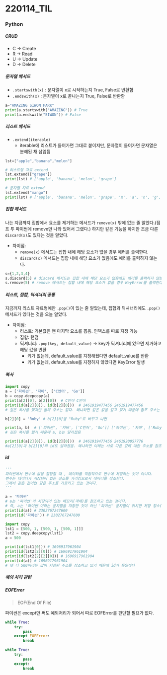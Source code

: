 # 220114_TIL

### Python

##### CRUD

- C -> Create
- R -> Read
- U -> Update
- D -> Delete



##### 문자열 메서드

- `.startswith(x)` : 문자열이 x로 시작하는지 True, False로 반환함
- `.endswith(x)` : 문자열이 x로 끝나는지 True, False로 반환함

```python
a="AMAZING SIWON PARK"
print(a.startswith("AMAZING")) # True
print(a.endswith("SIWON")) # False
```



##### 리스트 메서드

- `.extend(iterable)`
  - iterable에 리스트가 들어가면 그대로 붙이지만, 문자열이 들어가면 문자열은 분해된 채 삽입됨

```python
lst=["apple","banana","melon"]

# 리스트형 자료 extend
lst.extend(["grape"])
print(lst) # ['apple', 'banana', 'melon', 'grape']

# 문자열 자료 extend
lst.extend("mango")
print(lst) # ['apple', 'banana', 'melon', 'grape', 'm', 'a', 'n', 'g', 'o']
```



##### 집합 메서드

나는 지금까지 집합에서 요소를 제거하는 메서드가 `remove(x)` 밖에 없는 줄 알았다.(점프 투 파이썬에 remove만 나와 있어서 그랬다.) 하지만 같은 기능을 하지만 조금 다른`discard(x)`도 있다는 것을 알았다.

- 차이점:
  - `remove(x)` 메서드는 집합 내에 해당 요소가 없을 경우 에러를 출력한다.
  - `discard(x)` 메서드는 집합 내에 해당 요소가 없음에도 에러를 출력하지 않는다.

```python
s={1,2,3,4}
s.discard(5) # discard 메서드는 집합 내에 해당 요소가 없음에도 에러를 출력하지 않는다.
s.remove(5) # remove 메서드는 집합 내에 해당 요소가 없을 경우 KeyError를 출력한다.
```



##### 리스트, 집합, 딕셔너리 공통

지금까지 리스트 자료형에만 `.pop()`이 있는 줄 알았는데, 집합과 딕셔너리에도 `.pop()` 메서드가 있다는 것을 오늘 알았다.

- 차이점:
  - 리스트: 기본값은 맨 마지막 요소를 뽑음. 인덱스를 따로 지정 가능
  - 집합: 랜덤
  - 딕셔너리: `.pop(key, default_value)` -> key가 딕셔너리에 있으면 제거하고 해당 값을 반환
    - 키가 없는데, default_value를 지정해뒀다면 default_value를 반환
    - 키가 없는데, default_value를 지정하지 않았다면 KeyError 발생



##### 복사

```python
import copy
a = ['파이썬', '자바', ['C언어', 'Go']]
b = copy.deepcopy(a)
print(a[2][0], b[2][0])  # C언어 C언어
print(id(a[2][0]), id(b[2][0]))  # 2461919477456 2461919477456
# 깊은 복사를 했지만 둘의 주소는 같다. 왜냐하면 같은 값을 같고 있기 때문에 참조 주소는 현재 같기 때문이다.

b[2][0] = 'Ruby' # b[2][0]을 "Ruby"로 바꾸고 나면

print(a, b)  # ['파이썬', '자바', ['C언어', 'Go']] ['파이썬', '자바', ['Ruby', 'Go']]
# 깊은 복사를 했기 때문에 a, b는 달라졌음

print(id(a[2][0]), id(b[2][0]))  # 2461919477456 2461920057776
#a[2][0]과 b[2][0]의 id도 달라졌음. 왜냐하면 이제는 서로 다른 값에 대한 주소를 참조하고 있기 때문임
```



##### id

```python
'''
파이썬에서 변수에 값을 할당할 때 , 데이터를 직접적으로 변수에 저장하는 것이 아니다.
변수는 데이터가 저장되어 있는 장소를 가리킴으로서 데이터를 참조한다.
그래서 같은 값이면 같은 주소를 가르키고 있는 것이다.
'''

a = '파이썬'
# a는 '파이썬'이 저장되어 있는 메모리(객체)를 참조하고 있는 것이다.
# 즉, a는 '파이썬'이라는 문자열을 저장한 것이 아닌 '파이썬' 문자열이 위치한 저장 장소(주소)를 가리키고 있다. 
print(id(a)) # 2302767247600
print(id('파이썬')) # 2302767247600

import copy
lst1 = [500, 1, [500, 1, [500, 1]]]
lst2 = copy.deepcopy(lst1)
a = 500

print(id(lst1[0])) # 1696917961904
print(id(lst2[2][0])) # 1696917961904
print(id(lst2[2][2][0])) # 1696917961904
print(id(a)) # 1696917961904
# 넷 다 500이라는 값이 저장된 주소를 참조하고 있기 때문에 id가 동일하다
```



##### 예외 처리 관련

##### EOFError

> EOF(End Of File)

파이썬은 except만 써도 예외처리가 되어서 따로 EOFError를 판단할 필요가 없다.

```python
while True:
    try:
        pass
    except EOFError:
        break
        
while True:
    try:
        pass
    except:
        break        
```

